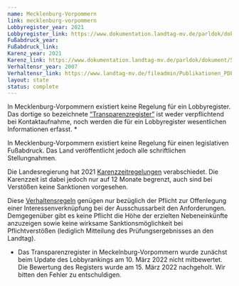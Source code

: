 ```yaml
---
name: Mecklenburg-Vorpommern
link: mecklenburg-vorpommern
Lobbyregister_year: 2021
Lobbyregister_link: https://www.dokumentation.landtag-mv.de/parldok/dokument/51338/gesetz_und_verordnungsblatt_71_2021.pdf#page=2
Fußabdruck_year:
Fußabdruck_link: 
Karenz_year: 2021
Karenz_link: https://www.dokumentation.landtag-mv.de/parldok/dokument/50019/gesetz_zur_aenderung_des_landesministergesetzes_und_des_gesetzes_ueber_die_rechtsverhaeltnisse_parlamentarischer_staatssekretaere.pdf
Verhaltensr_year: 2007
Verhaltensr_link: https://www.landtag-mv.de/fileadmin/Publikationen_PDF/Geschaeftsordnung_WP6.pdf
layout: state
status: complete
---
```


In Mecklenburg-Vorpommern existiert keine Regelung für ein Lobbyregister. Das dortige so bezeichnete [“Transparenzregister”](https://www.dokumentation.landtag-mv.de/parldok/dokument/51338/gesetz_und_verordnungsblatt_71_2021.pdf#page=2) ist weder verpflichtend bei Kontaktaufnahme, noch werden die für ein Lobbyregister wesentlichen Informationen erfasst. *

In Mecklenburg-Vorpommern existiert keine Regelung für einen legislativen Fußabdruck. Das Land veröffentlicht jedoch alle schriftlichen Stellungnahmen.

Die Landesregierung hat 2021 [Karenzzeitregelungen](https://www.dokumentation.landtag-mv.de/parldok/dokument/50019/gesetz_zur_aenderung_des_landesministergesetzes_und_des_gesetzes_ueber_die_rechtsverhaeltnisse_parlamentarischer_staatssekretaere.pdf) verabschiedet. Die Karenzzeit ist dabei jedoch nur auf 12 Monate begrenzt, auch sind bei Verstößen keine Sanktionen vorgesehen.

Diese [Verhaltensregeln](https://www.landtag-mv.de/fileadmin/Publikationen_PDF/Geschaeftsordnung_WP6.pdf) genügen nur bezüglich der Pflicht zur Offenlegung einer Interessenverknüpfung bei der Ausschussarbeit den Anforderungen. Demgegenüber gibt es keine Pflicht die Höhe der erzielten Nebeneinkünfte anzuzeigen sowie keine wirksame Sanktionsmöglichkeit bei Pflichtverstößen (lediglich Mitteilung des Prüfungsergebnisses an den Landtag).


* Das Transparenzregister in Meckelnburg-Vorpommern wurde zunächst beim Update des Lobbyrankings am 10. März 2022 nicht mitbewertet. Die Bewertung des Registers wurde am 15. März 2022 nachgeholt. Wir bitten den Fehler zu entschuldigen. 
